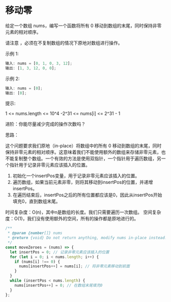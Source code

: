 # 移动零

给定一个数组 nums，编写一个函数将所有 0 移动到数组的末尾，同时保持非零元素的相对顺序。

请注意 ，必须在不复制数组的情况下原地对数组进行操作。

示例 1:

```javascript
输入: nums = [0, 1, 0, 3, 12];
输出: [1, 3, 12, 0, 0];
```

示例 2:

```javascript
输入: nums = [0];
输出: [0];
```

提示:

1 <= nums.length <= 10^4
-2^31 <= nums[i] <= 2^31 - 1

进阶：你能尽量减少完成的操作次数吗？

思路：

这个问题要求我们原地（in-place）将数组中的所有 0 移动到数组的末尾，同时保持非零元素的相对顺序。这意味着我们不能使用额外的数组来存储非零元素，也不能复制整个数组。一个有效的方法是使用双指针，一个指针用于遍历数组，另一个指针用于记录非零元素应该插入的位置。

1. 初始化一个insertPos变量，用于记录非零元素应该插入的位置。
2. 遍历数组，如果当前元素非零，则将其移动到insertPos的位置，并递增insertPos。
3. 在遍历结束后，insertPos之后的所有位置都应该是0，因此从insertPos开始填充0，直到数组末尾。

时间复杂度：O(n)，其中n是数组的长度。我们只需要遍历一次数组。
空间复杂度：O(1)，我们没有使用额外的空间，所有的操作都是原地进行的。

```javascript
/**
 * @param {number[]} nums
 * @return {void} Do not return anything, modify nums in-place instead.
 */
const moveZeroes = (nums) => {
  let insertPos = 0; // 记录非零元素应该插入的位置
  for (let i = 0; i < nums.length; i++) {
    if (nums[i] !== 0) {
      nums[insertPos++] = nums[i]; // 将非零元素移动到前面
    }
  }
  while (insertPos < nums.length) {
    nums[insertPos++] = 0; // 在数组末尾填充0
  }
};
```
